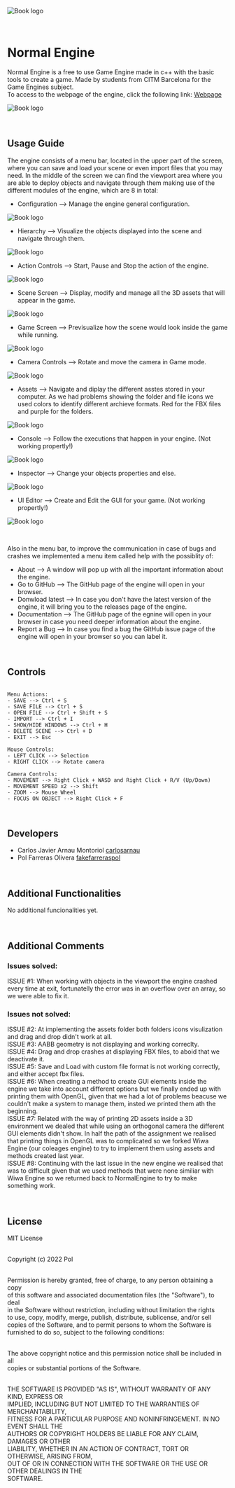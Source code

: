 ![Book logo](/docs/normalengine-logo.jpg) <br />

<br>


# Normal Engine
Normal Engine is a free to use Game Engine made in c++ with the basic tools to create a game. Made by students from CITM Barcelona for the Game Engines subject. <br />
To access to the webpage of the engine, click the following link: [Webpage](https://carlosarnau.github.io/NormalEngine/)

![Book logo](/docs/1.jpg) <br />

<br>


## Usage Guide
The engine consists of a menu bar, located in the upper part of the screen, where you can save and load your scene or even import files that you may need. In the middle of the screen we can find the viewport area where you are able to deploy objects and navigate through them making use of the different modules of the engine, which are 8 in total:
- Configuration --> Manage the engine general configuration.

![Book logo](/docs/7.jpg) <br />



- Hierarchy --> Visualize the objects displayed into the scene and navigate through them.

![Book logo](/docs/6.jpg) <br />



- Action Controls --> Start, Pause and Stop the action of the engine.

![Book logo](/docs/11.jpg) <br />



- Scene Screen --> Display, modify and manage all the 3D assets that will appear in the game.

![Book logo](/docs/3.jpg) <br />



- Game Screen --> Previsualize how the scene would look inside the game while running.

![Book logo](/docs/4.jpg) <br />



- Camera Controls --> Rotate and move the camera in Game mode.

![Book logo](/docs/9.jpg) <br />



- Assets --> Navigate and diplay the different asstes stored in your computer. As we had problems showing the folder and file icons we used colors to identify different archieve formats. Red for the FBX files and purple for the folders.

![Book logo](/docs/2.jpg) <br />



- Console --> Follow the executions that happen in your engine. (Not working propertly!)

![Book logo](/docs/10.jpg) <br />



- Inspector --> Change your objects properties and else.

![Book logo](/docs/8.jpg) <br />



- UI Editor --> Create and Edit the GUI for your game. (Not working propertly!)

![Book logo](/docs/12.jpg) <br />


<br>

Also in the menu bar, to improve the communication in case of bugs and crashes we implemented a menu item called help with the possiblity of:
- About --> A window will pop up with all the important information about the engine.
- Go to GitHub --> The GitHub page of the engine will open in your browser.
- Donwload latest --> In case you don't have the latest version of the engine, it will bring you to the releases page of the engine.
- Documentation --> The GitHub page of the egnine will open in your browser in case you need deeper information about the engine.
- Report a Bug --> In case you find a bug the GitHub issue page of the engine will open in your browser so you can label it. 

<br>


## Controls
~~~~~~~~~~~~~~~

Menu Actions:
- SAVE --> Ctrl + S
- SAVE FILE --> Ctrl + S
- OPEN FILE --> Ctrl + Shift + S
- IMPORT --> Ctrl + I
- SHOW/HIDE WINDOWS --> Ctrl + H
- DELETE SCENE --> Ctrl + D
- EXIT --> Esc

Mouse Controls:
- LEFT CLICK --> Selection
- RIGHT CLICK --> Rotate camera

Camera Controls:
- MOVEMENT --> Right Click + WASD and Right Click + R/V (Up/Down)
- MOVEMENT SPEED x2 --> Shift
- ZOOM --> Mouse Wheel
- FOCUS ON OBJECT --> Right Click + F

~~~~~~~~~~~~~~~

<br>


## Developers
- Carlos Javier Arnau Montoriol [carlosarnau](https://github.com/carlosarnau) <br />
- Pol Farreras Olivera [fakefarreraspol](https://github.com/fakefarreraspol) <br />

<br>

## Additional Functionalities
No additional funcionalities yet.

<br>


## Additional Comments
### Issues solved: <br>
ISSUE #1: When working with objects in the viewport the engine crashed every time at exit, fortunatelly the error was in an overflow over an array, so we were able to fix it.

### Issues not solved: <br>
ISSUE #2: At implementing the assets folder both folders icons visulization and drag and drop didn't work at all. <br />
ISSUE #3: AABB geometry is not displaying and working correclty. <br />
ISSUE #4: Drag and drop crashes at displaying FBX files, to aboid that we deactivate it. <br />
ISSUE #5: Save and Load with custom file format is not working correctly, and either accept fbx files. <br />
ISSUE #6: When creating a method to create GUI elements inside the engine we take into account different options but we finally ended up with printing them with OpenGL, given that we had a lot of problems beacuse we couldn't make a system to manage them, insted we printed them ath the beginning. <br />
ISSUE #7: Related with the way of printing 2D assets inside a 3D environment we dealed that while using an orthogonal camera the different GUI elements didn't show. In half the path of the assignment we realised that printing things in OpenGL was to complicated so we forked Wiwa Engine (our coleages engine) to try to implement them using assets and methods created last year.<br />
ISSUE #8: Continuing with the last issue in the new engine we realised that was to difficult given that we used methods that were none similiar with Wiwa Engine so we returned back to NormalEngine to try to make something work.<br />

<br>

## License
MIT License <br /> <br />

Copyright (c) 2022 Pol  <br /> <br />

Permission is hereby granted, free of charge, to any person obtaining a copy <br />
of this software and associated documentation files (the "Software"), to deal <br />
in the Software without restriction, including without limitation the rights <br />
to use, copy, modify, merge, publish, distribute, sublicense, and/or sell <br />
copies of the Software, and to permit persons to whom the Software is <br />
furnished to do so, subject to the following conditions: <br /> <br />

The above copyright notice and this permission notice shall be included in all <br />
copies or substantial portions of the Software. <br /> <br /> 

THE SOFTWARE IS PROVIDED "AS IS", WITHOUT WARRANTY OF ANY KIND, EXPRESS OR <br />
IMPLIED, INCLUDING BUT NOT LIMITED TO THE WARRANTIES OF MERCHANTABILITY, <br />
FITNESS FOR A PARTICULAR PURPOSE AND NONINFRINGEMENT. IN NO EVENT SHALL THE <br />
AUTHORS OR COPYRIGHT HOLDERS BE LIABLE FOR ANY CLAIM, DAMAGES OR OTHER <br />
LIABILITY, WHETHER IN AN ACTION OF CONTRACT, TORT OR OTHERWISE, ARISING FROM, <br />
OUT OF OR IN CONNECTION WITH THE SOFTWARE OR THE USE OR OTHER DEALINGS IN THE <br />
SOFTWARE. <br />
